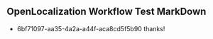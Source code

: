 ## OpenLocalization Workflow Test MarkDown
* 6bf71097-aa35-4a2a-a44f-aca8cd5f5b90 
thanks!<!--HONumber=Mar16_HO2-->
